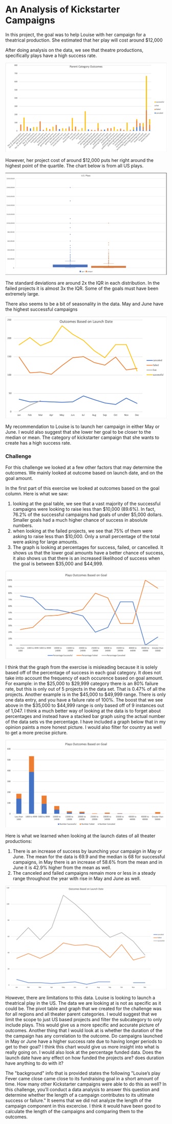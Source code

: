 # An Analysis of Kickstarter Campaigns
In this project, the goal was to help Louise with her campaign for a theatrical production. She estimated that her play will cost around $12,000

After doing analysis on the data, we see that theatre productions, specifically plays have a high success rate. 

![](ParentCategoryOutcomes.png)

However, her project cost of around $12,000 puts her right around the highest point of the quartile. The chart below is from all US plays.

![](boxandwhisker.png)

The standard deviations are around 2x the IQR in each distribution. In the failed projects it is almost 3x the IQR. Some of the goals must have been extremely large.

There also seems to be a bit of seasonality in the data. May and June have the highest successful campaigns

![](OutcomesBasedonLaunchDatelesson.png)

My recommendation to Louise is to launch her campaign in either May or June. I would also suggest that she lower her goal to be closer to the median or mean. The category of kickstarter campaign that she wants to create has a high success rate.

### Challenge
For this challenge we looked at a few other factors that may determine the outcomes. We mainly looked at outcome based on launch date, and on the goal amount. 

In the first part of this exercise we looked at outcomes based on the goal column.  Here is what we saw:
1. looking at the goal table, we see that a vast majority of the successful campaigns were looking to raise less than $10,000 (89.6%). In fact, 76.2% of the successful campaigns had goals of under $5,000 dollars. Smaller goals had a much higher chance of success in absolute numbers.
2. when looking at the failed projects, we see that 75% of them were asking to raise less than $10,000. Only a small percentage of the total were asking for large amounts.
3. The graph is looking at percentages for success, failed, or cancelled. It shows us that the lower goal amounts have a better chance of success, it also shows us that there is an increased likelihood of success when the goal is between $35,000 and $44,999. 

![](outcomesbasedongoal.png)

I think that the graph from the exercise is misleading because it is solely based off of the percentage of success in each goal category. It does not take into account the frequency of each occurence based on goal amount. For example: in the $25,000 to $29,999 category there is an 80% failure rate, but this is only out of 5 projects in the data set. That is 0.47% of all the projects. Another example is in the $45,000 to $49,999 range. There is only one data entry, and you have a failure rate of 100%. The boost that we see above in the $35,000 to $44,999 range is only based off of 9 instances out of 1,047. I think a much better way of looking at the data is to forget about percentages and instead have a stacked bar graph using the actual number of the data sets vs the percentage. I have included a graph below that in my opinion paints a more honest picture. I would also filter for country as well to get a more precise picture.

![](stackedbaroutcomes.png)

Here is what we learned when looking at the launch dates of all theater productions:
1. There is an increase of success by launching your campaign in May or June. The mean for the data is 69.9 and the median is 68 for successful campaigns, in May there is an increase of 58.6% from the mean and in June it is 42.9% higher from the mean as well.
2. The canceled and failed campaigns remain more or less in a steady range throughout the year with rise in May and June as well.

![](OutcomesBasedonLaunchDate.png)

However, there are limitations to this data. Louise is looking to launch a theatrical play in the US. The data we are looking at is not as specific as it could be. The pivot table and graph that we created for the challenge was for all regions and all theater parent categories. I would suggest that we limit the scope to just US based projects and filter the subcategory to only include plays. This would give us a more specific and accurate picture of outcomes. Another thing that I would look at is whether the duration of the the campaign has any correlation to the outcome. Do campaigns launched in May or June have a higher success rate due to having longer periods to get to their goal? I think this chart would give us more insight into what is really going on. I would also look at the percentage funded data. Does the launch date have any effect on how funded the projects are? does duration have anything to do with it?

The "background" info that is provided states the following "Louise’s play Fever came close came close to its fundraising goal in a short amount of time. How many other Kickstarter campaigns were able to do this as well? In this challenge, you’ll conduct a data analysis to answer this question and determine whether the length of a campaign contributes to its ultimate success or failure." It seems that we did not analyze the length of the campaign component in this excercise. I think it would have been good to calculate the length of the campaigns and comparing them to the outcomes.
